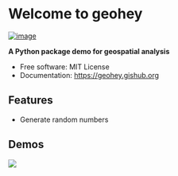 # Welcome to geohey

[![image](https://img.shields.io/pypi/v/geohey.svg)](https://pypi.python.org/pypi/geohey)

**A Python package demo for geospatial analysis**

-   Free software: MIT License
-   Documentation: <https://geohey.gishub.org>

## Features

-   Generate random numbers

## Demos

![](https://wetlands.io/file/images/youtube.png)
